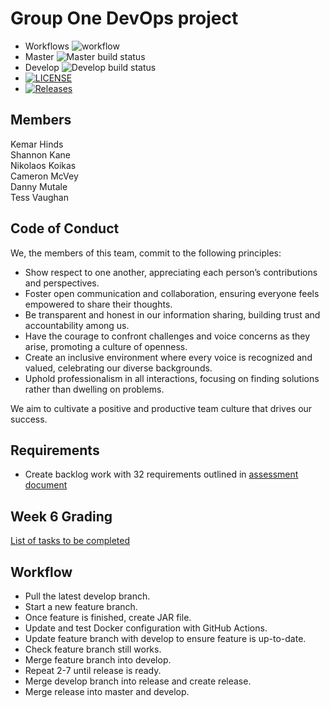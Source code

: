 # Group One DevOps project

* Workflows ![workflow](https://github.com/TvonSween/sem-one/actions/workflows/main.yml/badge.svg)
* Master ![Master build status ](https://img.shields.io/github/actions/workflow/status/TvonSween/sem-one/main.yml?branch=master)
* Develop ![Develop build status ](https://img.shields.io/github/actions/workflow/status/TvonSween/sem-one/main.yml?branch=develop)
* [![LICENSE](https://img.shields.io/github/license/TvonSween/sem-one.svg?style=flat-square)](https://github.com/TvonSween/sem-one/blob/master/LICENSE)
* [![Releases](https://img.shields.io/github/release/TvonSween/sem-one/all.svg?style=flat-square)](https://github.com/TvonSween/sem-one/releases)

## Members
Kemar Hinds  
Shannon Kane  
Nikolaos Koikas  
Cameron McVey  
Danny Mutale  
Tess Vaughan

## Code of Conduct
We, the members of this team, commit to the following principles:

* Show respect to one another, appreciating each person’s contributions and perspectives.
* Foster open communication and collaboration, ensuring everyone feels empowered to share their thoughts.
* Be transparent and honest in our information sharing, building trust and accountability among us.
* Have the courage to confront challenges and voice concerns as they arise, promoting a culture of openness.
* Create an inclusive environment where every voice is recognized and valued, celebrating our diverse backgrounds.
* Uphold professionalism in all interactions, focusing on finding solutions rather than dwelling on problems.

We aim to cultivate a positive and productive team culture that drives our success.

## Requirements
* Create backlog work with 32 requirements outlined in [assessment document](https://github.com/Kevin-Sim/SET09803-DevOps-Global-Online/tree/master/assessment)

## Week 6 Grading
[List of tasks to be completed](https://github.com/Kevin-Sim/SET09803-DevOps-Global-Online/blob/master/assessment/README.md#review-meeting--week-6)

## Workflow

* Pull the latest develop branch. 
* Start a new feature branch. 
* Once feature is finished, create JAR file. 
* Update and test Docker configuration with GitHub Actions. 
* Update feature branch with develop to ensure feature is up-to-date. 
* Check feature branch still works. 
* Merge feature branch into develop. 
* Repeat 2-7 until release is ready. 
* Merge develop branch into release and create release.
* Merge release into master and develop.

